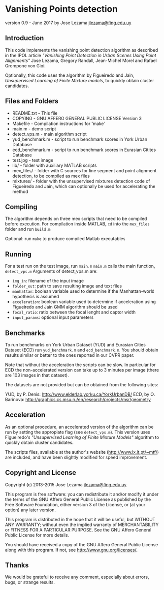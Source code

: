 Vanishing Points detection 
==========================
version 0.9 - June 2017
by Jose Lezama <jlezama@fing.edu.uy>


Introduction
------------

This code implements the vanishing point detection algorithm as described in the IPOL article
 *"Vanishing Point Detection in Urban Scenes Using Point Alignments"* Jose Lezama, Gregory Randall, Jean-Michel Morel and Rafael Grompone von Gioi. 

Optionally, this code uses the algorithm by Figueiredo and Jain, *Unsupervised 
Learning of Finite Mixture models*, to quickly obtain cluster candidates.

Files and Folders
-----------------

  - README.txt             - This file
  - COPYING                - GNU AFFERO GENERAL PUBLIC LICENSE Version 3
  - Makefile               - Compilation instructions for 'make'
  - main.m		       - demo script
  - detect_vps.m	       - main algorithm script
  - yud_benchmark.m	       - script to run benchmark scores in York Urban Database
  - ecd_benchmark.m	       - script to run benchmark scores in Eurasian Citites Database
  - test.jpg	       - test image
  - lib/		       - folder with auxiliary MATLAB scripts
  - mex_files/	       - folder with C sources for line segment and point alignment detection, to be compiled as mex files
  - mixtures/	       - folder with the unsupervised mixtures detection code of Figueiredo and Jain, which can optionally be used for accelerating the method


Compiling
---------

The algorithm depends on three mex scripts that need to be compiled before
execution. For compilation inside MATLAB, `cd` into the `mex_files` folder and run
`build.m`

Optional: run `make` to produce compiled Matlab executables

Running
-------

For a test run on the test image, run `main.m`
`main.m` calls the main function, `detect_vps.m`
Arguments of detect_vps.m are:
 - `img_in`: filename of the input image
 - `folder_out`: path to save resulting image and text files
 - `manhattan`: boolean variable used to determine if the Manhattan-world
   hypothesis is assumed
 - `acceleration`: boolean variable used to determine if acceleration using
   Figueiredo and Jain GMM algorithm should be used
 - `focal_ratio`: ratio between the focal lenght and captor width
 - `input_params`: optional input parameters


Benchmarks
----------

To run benchmarks on York Urban Dataset (YUD) and Eurasian Cities Dataset (ECD)
run `yud_benchmark.m` and `ecd_benchmark.m`. You should obtain results similar or
better to the ones reported in our CVPR paper.

Note that without the acceleration the scripts can be slow. In particular for
ECD the non-accelerated version can take up to 3 minutes per image (there are
103 images in that dataset).

The datasets are not provided but can be obtained from the following sites:

YUD, by P. Denis: http://www.elderlab.yorku.ca/YorkUrbanDB/
ECD, by O. Barinova: http://graphics.cs.msu.ru/en/research/projects/msr/geometry


Acceleration
------------

As an optional procedure, an accelerated version of the algorithm can be run by
setting the appropiate flag (see `detect_vps.m`). This version uses Figueiredo's
*"Unsupervised Learning of Finite Mixture Models"* algorithm to quickly obtain
cluster candidates.  

The scripts files, available at the author's website (http://www.lx.it.pt/~mtf/)
are included, and have been slightly modified for speed improvement.


Copyright and License
---------------------

Copyright (c) 2013-2015 Jose Lezama <jlezama@fing.edu.uy>

This program is free software: you can redistribute it and/or modify
it under the terms of the GNU Affero General Public License as
published by the Free Software Foundation, either version 3 of the
License, or (at your option) any later version.

This program is distributed in the hope that it will be useful,
but WITHOUT ANY WARRANTY; without even the implied warranty of
MERCHANTABILITY or FITNESS FOR A PARTICULAR PURPOSE. See the
GNU Affero General Public License for more details.

You should have received a copy of the GNU Affero General Public License
along with this program. If not, see <http://www.gnu.org/licenses/>.


Thanks
------

We would be grateful to receive any comment, especially about errors,
bugs, or strange results.
